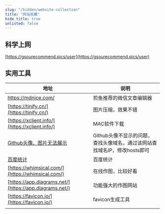 ```yaml
---
slug: "/hidden/website-collection"
title: "网站收藏"
hide_title: true
unlisted: false
---
```


## 科学上网

[https://gsourecommend.pics/user](https://gsourecommend.pics/user)


## 实用工具

| 地址  | 说明  |
| --- | --- |
| https://mdnice.com/ | 煎鱼推荐的微信文章编辑器 |
| [https://tinify.cn/](https://tinify.cn/) | 图片压缩，效果不错 |
| [https://xclient.info/](https://xclient.info/) | MAC软件下载 |
| [Github头像、图片无法展示](https://githubusercontent.com.ipaddress.com/avatars.githubusercontent.com) | Github头像不显示的问题，查找头像域名，通过该网站查找域名IP，修改hosts即可 |
| [百度统计](https://tongji.baidu.com/web/10000320517/overview/index?siteId=16242821) | 百度统计 |
| [https://whimsical.com/](https://whimsical.com/) | 在线作图，比较好看 |
| [https://app.diagrams.net/](https://app.diagrams.net/) | 功能强大的作图网站 |
| [https://favicon.io/](https://favicon.io/) | favicon生成工具 |
|     |     |

